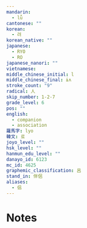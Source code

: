 ```yaml
---
mandarin:
  - lǚ
cantonese: ""
korean:
  - 려
korean_native: ""
japanese:
  - RYO
  - RO
japanese_nanori: ""
vietnamese:
middle_chinese_initial: l
middle_chinese_final: ɨʌ
stroke_count: "9"
radical: 人
skip_number: 1-2-7
grade_level: 6
pos: ""
english:
  - companion
  - association
羅馬字: lyo
韓文: 료
joyo_level: ""
hsk_level: ""
hanmun_edu_level: ""
danayo_id: 6123
mc_id: 4625
graphemic_classification: 呂
stand_in: 伴侶
aliases:
  - 侣
---
```


# Notes
